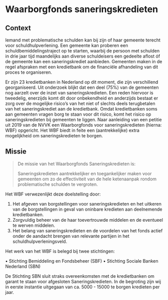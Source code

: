 # Waarborgfonds saneringskredieten

## Context

Iemand met problematische schulden kan bij zijn of haar gemeente terecht voor schuldhulpverlening. 
Een gemeente kan proberen een schuldbemiddelingstraject op te starten, waarbij de persoon met schulden in drie jaar tijd maandelijks aan diverse schuldeisers een gedeelte aflost óf de gemeente kan een saneringskrediet aanbieden. 
Gemeenten maken in de regel afspraken met een kredietbank om de financiële afhandeling van dit proces te organiseren.

Er zijn 23 kredietbanken in Nederland op dit moment, die zijn verschillend georganiseerd. 
Uit onderzoek blijkt dat een deel (75%) van de gemeenten nog aarzelt over de inzet van saneringskredieten. 
Een reden hiervoor is tweedelig, enerzijds komt dit door onbekendheid en anderzijds bestaat er zorg over de mogelijke risico’s van het niet of slechts deels terugbetalen van
het saneringskrediet aan de kredietbank. Omdat kredietbanken soms aan gemeenten vragen borg te staan voor dit risico, komt het risico op saneringskredieten bij gemeenten te liggen. Naar aanleiding van een petitie uit 2019 van de NVVK een Waarborgfonds voor saneringskredieten (hierna: WBF) opgericht. Het WBF biedt in feite een (aantrekkelijke) extra mogelijkheid om saneringskredieten te borgen.

## Missie

> De missie van het Waarborgfonds Saneringskredieten is:
> 
> Saneringskredieten aantrekkelijker en toegankelijker maken voor gemeenten om zo de effectiviteit van de hele ketenaanpak rondom problematische schulden te vergroten.

Het WBF verwezenlijkt deze doelstelling door:

1. Het afgeven van borgstellingen voor saneringskredieten en het uitkeren van de borgstellingen in geval van oninbare kredieten aan deelnemende kredietbanken.
1. Zorgvuldig beheer van de haar toevertrouwde middelen en de eventueel te werven middelen.
1. Het belang van saneringskredieten en de voordelen van het fonds actief onder de aandacht brengen van relevante partijen in het schuldhulpverleningsveld.

Het werk van het WBF is belegd bij twee stichtingen:

• Stichting Bemiddeling en Fondsbeheer (SBF) 
• Stichting Sociale Banken Nederland (SBN)

De Stichting SBN sluit straks overeenkomsten met de kredietbanken om garant te staan voor afgesloten Saneringskredieten. In de begroting zijn wij in eerste instantie uitgegaan van ca. 5000 - 15000 te borgen kredieten per jaar.